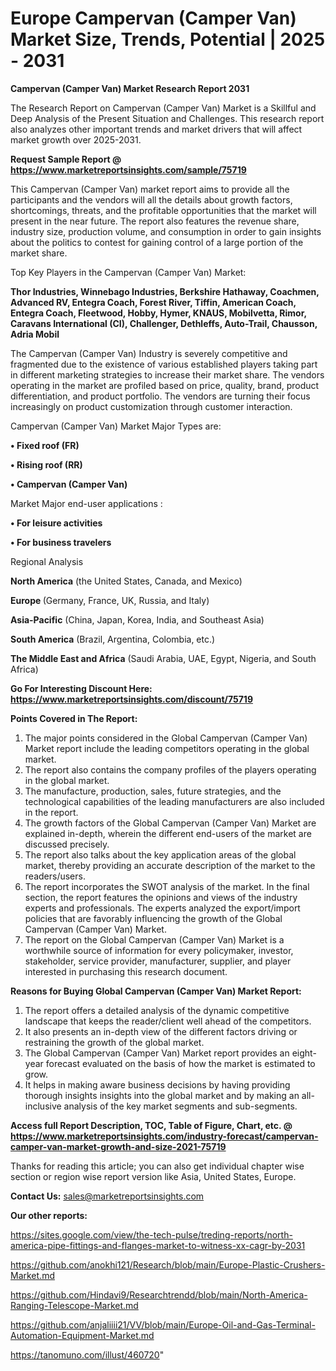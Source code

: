 # Europe Campervan (Camper Van) Market Size, Trends, Potential | 2025 - 2031

<strong>Campervan (Camper Van) Market Research Report 2031</strong>

The Research Report on Campervan (Camper Van) Market is a Skillful and Deep Analysis of the Present Situation and Challenges. This research report also analyzes other important trends and market drivers that will affect market growth over 2025-2031.

<strong>Request Sample Report @ <a href=https://www.marketreportsinsights.com/sample/75719>https://www.marketreportsinsights.com/sample/75719</a></strong>

This Campervan (Camper Van) market report aims to provide all the participants and the vendors will all the details about growth factors, shortcomings, threats, and the profitable opportunities that the market will present in the near future. The report also features the revenue share, industry size, production volume, and consumption in order to gain insights about the politics to contest for gaining control of a large portion of the market share.

Top Key Players in the Campervan (Camper Van) Market:

<strong>Thor Industries, Winnebago Industries, Berkshire Hathaway, Coachmen, Advanced RV, Entegra Coach, Forest River, Tiffin, American Coach, Entegra Coach, Fleetwood, Hobby, Hymer, KNAUS, Mobilvetta, Rimor, Caravans International (CI), Challenger, Dethleffs, Auto-Trail, Chausson, Adria Mobil</strong>

The Campervan (Camper Van) Industry is severely competitive and fragmented due to the existence of various established players taking part in different marketing strategies to increase their market share. The vendors operating in the market are profiled based on price, quality, brand, product differentiation, and product portfolio. The vendors are turning their focus increasingly on product customization through customer interaction.

Campervan (Camper Van) Market Major Types are:

<strong>• Fixed roof (FR)

• Rising roof (RR)

• Campervan (Camper Van)</strong>

Market Major end-user applications :

<strong>• For leisure activities

• For business travelers</strong>

Regional Analysis

</u><strong><b>North America</b></strong> (the United States, Canada, and Mexico)

<strong><b>Europe </b></strong>(Germany, France, UK, Russia, and Italy)

<strong><b>Asia-Pacific</b></strong> (China, Japan, Korea, India, and Southeast Asia)

<strong><b>South America</b></strong> (Brazil, Argentina, Colombia, etc.)

<strong><b>The Middle East and Africa</b></strong> (Saudi Arabia, UAE, Egypt, Nigeria, and South Africa)

<strong>Go For Interesting Discount Here: <a href=https://www.marketreportsinsights.com/discount/75719>https://www.marketreportsinsights.com/discount/75719</a></strong>

<strong>Points Covered in The Report:</strong>
<ol>
  <li>The major points considered in the Global Campervan (Camper Van) Market report include the leading competitors operating in the global market.</li>
  <li>The report also contains the company profiles of the players operating in the global market.</li>
  <li>The manufacture, production, sales, future strategies, and the technological capabilities of the leading manufacturers are also included in the report.</li>
  <li>The growth factors of the Global Campervan (Camper Van) Market are explained in-depth, wherein the different end-users of the market are discussed precisely.</li>
  <li>The report also talks about the key application areas of the global market, thereby providing an accurate description of the market to the readers/users.</li>
  <li>The report incorporates the SWOT analysis of the market. In the final section, the report features the opinions and views of the industry experts and professionals. The experts analyzed the export/import policies that are favorably influencing the growth of the Global Campervan (Camper Van) Market.</li>
  <li>The report on the Global Campervan (Camper Van) Market is a worthwhile source of information for every policymaker, investor, stakeholder, service provider, manufacturer, supplier, and player interested in purchasing this research document.</li>
</ol>
<strong>Reasons for Buying Global Campervan (Camper Van) Market Report:</strong>

<ol>
  <li>The report offers a detailed analysis of the dynamic competitive landscape that keeps the reader/client well ahead of the competitors.</li>
  <li>It also presents an in-depth view of the different factors driving or restraining the growth of the global market.</li>
  <li>The Global Campervan (Camper Van) Market report provides an eight-year forecast evaluated on the basis of how the market is estimated to grow.</li>
  <li>It helps in making aware business decisions by having providing thorough insights insights into the global market and by making an all-inclusive analysis of the key market segments and sub-segments.</li>
</ol>
<strong>Access full Report Description, TOC, Table of Figure, Chart, etc. @ <a href=https://www.marketreportsinsights.com/industry-forecast/campervan-camper-van-market-growth-and-size-2021-75719>https://www.marketreportsinsights.com/industry-forecast/campervan-camper-van-market-growth-and-size-2021-75719</a></strong>


Thanks for reading this article; you can also get individual chapter wise section or region wise report version like Asia, United States, Europe.

<strong>Contact Us:</strong>
sales@marketreportsinsights.com

<strong>Our other reports:</strong>

<a href=https://sites.google.com/view/the-tech-pulse/treding-reports/north-america-pipe-fittings-and-flanges-market-to-witness-xx-cagr-by-2031>https://sites.google.com/view/the-tech-pulse/treding-reports/north-america-pipe-fittings-and-flanges-market-to-witness-xx-cagr-by-2031</a>

<a href=https://github.com/anokhi121/Research/blob/main/Europe-Plastic-Crushers-Market.md>https://github.com/anokhi121/Research/blob/main/Europe-Plastic-Crushers-Market.md</a>

<a href=https://github.com/Hindavi9/Researchtrendd/blob/main/North-America-Ranging-Telescope-Market.md>https://github.com/Hindavi9/Researchtrendd/blob/main/North-America-Ranging-Telescope-Market.md</a>

<a href=https://github.com/anjaliiii21/VV/blob/main/Europe-Oil-and-Gas-Terminal-Automation-Equipment-Market.md>https://github.com/anjaliiii21/VV/blob/main/Europe-Oil-and-Gas-Terminal-Automation-Equipment-Market.md</a>

<a href=https://tanomuno.com/illust/460720>https://tanomuno.com/illust/460720</a>"
